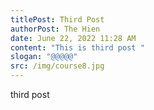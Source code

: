 ```yaml
---
titlePost: Third Post
authorPost: The Hien
date: June 22, 2022 11:28 AM
content: "This is third post "
slogan: "@@@@@"
src: /img/course8.jpg
---
```

third post